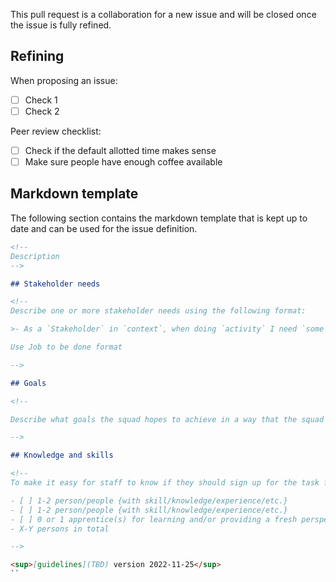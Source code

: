 This pull request is a collaboration for a new issue and will be closed once the issue is fully refined.
<!-- Please use the following convention for the PR title:  '[DO NOT MERGE] Refining: [Issue title]' -->

## Refining

When proposing an issue:

- [ ] Check 1
- [ ] Check 2

Peer review checklist:

- [ ] Check if the default allotted time makes sense
- [ ] Make sure people have enough coffee available

## Markdown template

The following section contains the markdown template that is kept up to date and can be used for the issue definition.

```markdown
<!--
Description
-->

## Stakeholder needs

<!--
Describe one or more stakeholder needs using the following format:

>- As a `Stakeholder` in `context`, when doing `activity` I need `some need`

Use Job to be done format

-->

## Goals

<!--

Describe what goals the squad hopes to achieve in a way that the squad can easily validate whether they have been achieved or not.

-->

## Knowledge and skills

<!--
To make it easy for staff to know if they should sign up for the task force and for squads to validate that all the requirements have been met, make sure to clearly articulate the skills and knowledge needed on this task force using the following format:

- [ ] 1-2 person/people {with skill/knowledge/experience/etc.}
- [ ] 1-2 person/people {with skill/knowledge/experience/etc.}
- [ ] 0 or 1 apprentice(s) for learning and/or providing a fresh perspective.
- X-Y persons in total

-->

<sup>[guidelines](TBD) version 2022-11-25</sup>
``
